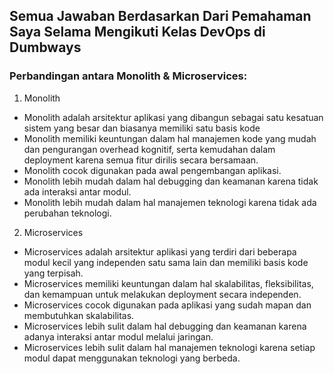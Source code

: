 ## Semua Jawaban Berdasarkan Dari Pemahaman Saya Selama Mengikuti Kelas DevOps di Dumbways

###  Perbandingan antara Monolith & Microservices:
1. Monolith
  - Monolith adalah arsitektur aplikasi yang dibangun sebagai satu kesatuan sistem yang besar dan biasanya memiliki satu basis kode
  - Monolith memiliki keuntungan dalam hal manajemen kode yang mudah dan pengurangan overhead kognitif, 
    serta kemudahan dalam deployment karena semua fitur dirilis secara bersamaan.
  - Monolith cocok digunakan pada awal pengembangan aplikasi.
  - Monolith lebih mudah dalam hal debugging dan keamanan karena tidak ada interaksi antar modul.
  - Monolith lebih mudah dalam hal manajemen teknologi karena tidak ada perubahan teknologi.

2. Microservices
  - Microservices adalah arsitektur aplikasi yang terdiri dari beberapa modul kecil yang independen satu sama lain dan memiliki basis kode yang terpisah.
  - Microservices memiliki keuntungan dalam hal skalabilitas, fleksibilitas, dan kemampuan untuk melakukan deployment secara independen.
  - Microservices cocok digunakan pada aplikasi yang sudah mapan dan membutuhkan skalabilitas.
  - Microservices lebih sulit dalam hal debugging dan keamanan karena adanya interaksi antar modul melalui jaringan.
  - Microservices lebih sulit dalam hal manajemen teknologi karena setiap modul dapat menggunakan teknologi yang berbeda.
